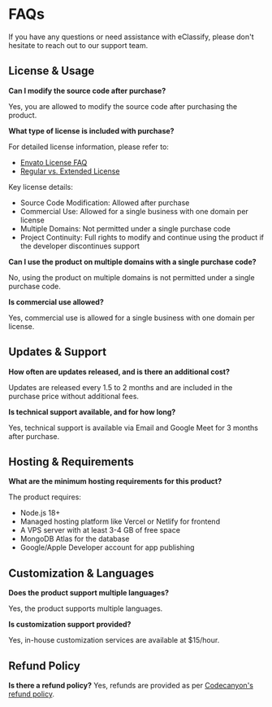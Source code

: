 # FAQs

If you have any questions or need assistance with eClassify, please don't hesitate to reach out to our support team.

## License & Usage

**Can I modify the source code after purchase?**

Yes, you are allowed to modify the source code after purchasing the product.

**What type of license is included with purchase?**

For detailed license information, please refer to:

- [Envato License FAQ](https://codecanyon.net/licenses/faq#main-differences-licenses-a)
- [Regular vs. Extended License](https://help.market.envato.com/hc/en-us/articles/115005593363-Do-I-need-a-Regular-License-or-an-Extended-License)

Key license details:

- Source Code Modification: Allowed after purchase
- Commercial Use: Allowed for a single business with one domain per license
- Multiple Domains: Not permitted under a single purchase code
- Project Continuity: Full rights to modify and continue using the product if the developer discontinues support

**Can I use the product on multiple domains with a single purchase code?**

No, using the product on multiple domains is not permitted under a single purchase code.

**Is commercial use allowed?**

Yes, commercial use is allowed for a single business with one domain per license.

## Updates & Support

**How often are updates released, and is there an additional cost?**

Updates are released every 1.5 to 2 months and are included in the purchase price without additional fees.

**Is technical support available, and for how long?**

Yes, technical support is available via Email and Google Meet for 3 months after purchase.

## Hosting & Requirements

**What are the minimum hosting requirements for this product?**

The product requires:

- Node.js 18+
- Managed hosting platform like Vercel or Netlify for frontend
- A VPS server with at least 3-4 GB of free space
- MongoDB Atlas for the database
- Google/Apple Developer account for app publishing

## Customization & Languages

**Does the product support multiple languages?**

Yes, the product supports multiple languages.

**Is customization support provided?**

Yes, in-house customization services are available at $15/hour.

## Refund Policy

**Is there a refund policy?**
Yes, refunds are provided as per [Codecanyon's refund policy](https://codecanyon.net/licenses/faq#refunds).
